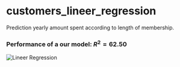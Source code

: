 # customers_lineer_regression
Prediction yearly amount spent according to length of membership.

### Performance of a our model: $R^2 = 62.50%$

![Lineer Regression](https://github.com/gurselturkeri/customers_lineer_regression/blob/main/graph.png)
